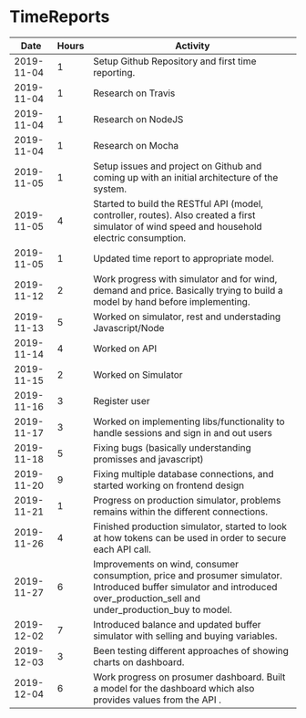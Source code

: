# TimeReports
| Date  |      Hours    | Activity                                       |
| ----------- | ------- |------------------------------------------------|
| 2019-11-04  | 1       | Setup Github Repository and first time reporting. |
| 2019-11-04  | 1       | Research on Travis |
| 2019-11-04  | 1       | Research on NodeJS |
| 2019-11-04  | 1       | Research on Mocha |
| 2019-11-05  | 1       | Setup issues and project on Github and coming up with an initial architecture of the system. |
| 2019-11-05  | 4       | Started to build the RESTful API (model, controller, routes). Also created a first simulator of wind speed and household electric consumption. |
| 2019-11-05  | 1       | Updated time report to appropriate model. |
| 2019-11-12  | 2       | Work progress with simulator and for wind, demand and price. Basically trying to build a model by hand before implementing. |
| 2019-11-13  | 5       | Worked on simulator, rest and understading Javascript/Node |
| 2019-11-14  | 4       | Worked on API |
| 2019-11-15  | 2       | Worked on Simulator |
| 2019-11-16  | 3       | Register user |
| 2019-11-17  | 3       | Worked on implementing libs/functionality to handle sessions and sign in and out users |
| 2019-11-18  | 5       | Fixing bugs (basically understanding promisses and javascript) |
| 2019-11-20  | 9       | Fixing multiple database connections, and started working on frontend design |
| 2019-11-21  | 1       | Progress on production simulator, problems remains within the different connections. |
| 2019-11-26  | 4       | Finished production simulator, started to look at how tokens can be used in order to secure each API call. |
| 2019-11-27  | 6       | Improvements on wind, consumer consumption, price and prosumer simulator. Introduced buffer simulator and introduced over_production_sell and under_production_buy to model. |
| 2019-12-02  | 7       | Introduced balance and updated buffer simulator with selling and buying variables. | 
| 2019-12-03  | 3       | Been testing different approaches of showing charts on dashboard. |
| 2019-12-04  | 6       | Work progress on prosumer dashboard. Built a model for the dashboard which also provides values from the API . |

